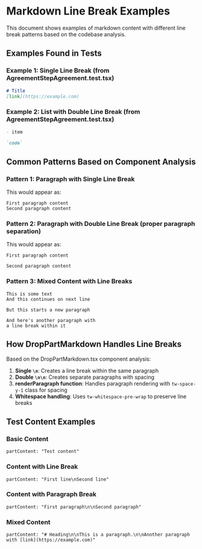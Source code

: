 # Markdown Line Break Examples

This document shows examples of markdown content with different line break patterns based on the codebase analysis.

## Examples Found in Tests

### Example 1: Single Line Break (from AgreementStepAgreement.test.tsx)
```markdown
# Title
[link](https://example.com)
```

### Example 2: List with Double Line Break (from AgreementStepAgreement.test.tsx)
```markdown
- item

`code`
```

## Common Patterns Based on Component Analysis

### Pattern 1: Paragraph with Single Line Break
This would appear as:
```
First paragraph content
Second paragraph content
```

### Pattern 2: Paragraph with Double Line Break (proper paragraph separation)
This would appear as:
```
First paragraph content

Second paragraph content
```

### Pattern 3: Mixed Content with Line Breaks
```
This is some text
And this continues on next line

But this starts a new paragraph

And here's another paragraph with
a line break within it
```

## How DropPartMarkdown Handles Line Breaks

Based on the DropPartMarkdown.tsx component analysis:

1. **Single `\n`**: Creates a line break within the same paragraph
2. **Double `\n\n`**: Creates separate paragraphs with spacing
3. **renderParagraph function**: Handles paragraph rendering with `tw-space-y-1` class for spacing
4. **Whitespace handling**: Uses `tw-whitespace-pre-wrap` to preserve line breaks

## Test Content Examples

### Basic Content
```
partContent: "Test content"
```

### Content with Line Break  
```
partContent: "First line\nSecond line"
```

### Content with Paragraph Break
```
partContent: "First paragraph\n\nSecond paragraph"
```

### Mixed Content
```
partContent: "# Heading\n\nThis is a paragraph.\n\nAnother paragraph with [link](https://example.com)"
```